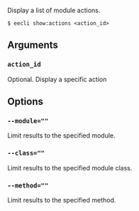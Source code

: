 Display a list of module actions.

```
$ eecli show:actions <action_id>
```

## Arguments

### `action_id`

Optional. Display a specific action

## Options

### `--module=""`

Limit results to the specified module.

### `--class=""`

Limit results to the specified module class.

### `--method=""`

Limit results to the specified method.